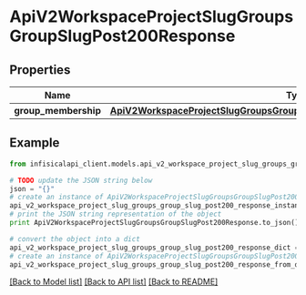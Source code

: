 # ApiV2WorkspaceProjectSlugGroupsGroupSlugPost200Response


## Properties
Name | Type | Description | Notes
------------ | ------------- | ------------- | -------------
**group_membership** | [**ApiV2WorkspaceProjectSlugGroupsGroupSlugPost200ResponseGroupMembership**](ApiV2WorkspaceProjectSlugGroupsGroupSlugPost200ResponseGroupMembership.md) |  | 

## Example

```python
from infisicalapi_client.models.api_v2_workspace_project_slug_groups_group_slug_post200_response import ApiV2WorkspaceProjectSlugGroupsGroupSlugPost200Response

# TODO update the JSON string below
json = "{}"
# create an instance of ApiV2WorkspaceProjectSlugGroupsGroupSlugPost200Response from a JSON string
api_v2_workspace_project_slug_groups_group_slug_post200_response_instance = ApiV2WorkspaceProjectSlugGroupsGroupSlugPost200Response.from_json(json)
# print the JSON string representation of the object
print ApiV2WorkspaceProjectSlugGroupsGroupSlugPost200Response.to_json()

# convert the object into a dict
api_v2_workspace_project_slug_groups_group_slug_post200_response_dict = api_v2_workspace_project_slug_groups_group_slug_post200_response_instance.to_dict()
# create an instance of ApiV2WorkspaceProjectSlugGroupsGroupSlugPost200Response from a dict
api_v2_workspace_project_slug_groups_group_slug_post200_response_from_dict = ApiV2WorkspaceProjectSlugGroupsGroupSlugPost200Response.from_dict(api_v2_workspace_project_slug_groups_group_slug_post200_response_dict)
```
[[Back to Model list]](../README.md#documentation-for-models) [[Back to API list]](../README.md#documentation-for-api-endpoints) [[Back to README]](../README.md)


